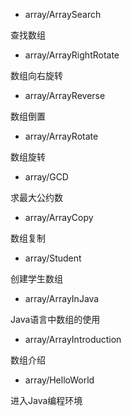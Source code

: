 * array/ArraySearch

查找数组

* array/ArrayRightRotate

数组向右旋转

* array/ArrayReverse

数组倒置

* array/ArrayRotate

数组旋转

* array/GCD

求最大公约数

* array/ArrayCopy

数组复制

* array/Student

创建学生数组

* array/ArrayInJava

Java语言中数组的使用

* array/ArrayIntroduction

数组介绍

* array/HelloWorld

进入Java编程环境

